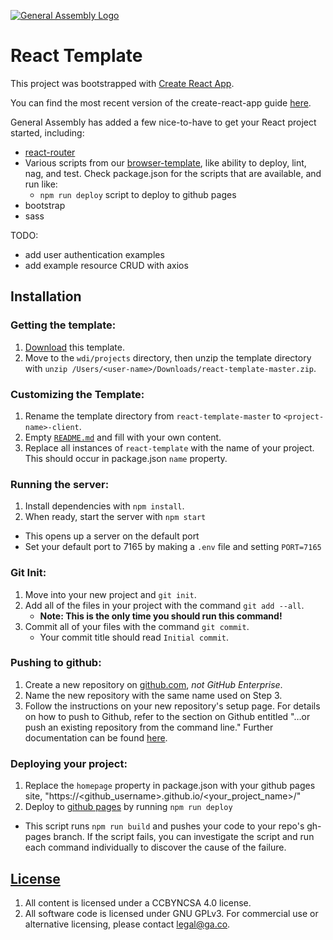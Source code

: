 [![General Assembly Logo](https://camo.githubusercontent.com/1a91b05b8f4d44b5bbfb83abac2b0996d8e26c92/687474703a2f2f692e696d6775722e636f6d2f6b6538555354712e706e67)](https://generalassemb.ly/education/web-development-immersive)

# React Template

This project was bootstrapped with [Create React App](https://github.com/facebookincubator/create-react-app).

You can find the most recent version of the create-react-app guide [here](https://github.com/facebookincubator/create-react-app/blob/master/packages/react-scripts/template/README.md).

General Assembly has added a few nice-to-have to get your React project started, including:

- [react-router](https://reacttraining.com/react-router/)
- Various scripts from our [browser-template](git.generalassemb.ly/ga-wdi-boston/browser-template/), like ability to deploy, lint, nag, and test. Check package.json for the scripts that are available, and run like:
  - `npm run deploy` script to deploy to github pages
- bootstrap
- sass

TODO:

- add user authentication examples
- add example resource CRUD with axios

## Installation

### Getting the template:

1. [Download](../../archive/master.zip) this template.
1. Move to the `wdi/projects` directory, then unzip the template directory with
    `unzip /Users/<user-name>/Downloads/react-template-master.zip`.

### Customizing the Template:

1. Rename the template directory from `react-template-master` to
    `<project-name>-client`.
1. Empty [`README.md`](README.md) and fill with your own content.
1. Replace all instances of `react-template` with the name of
    your project. This should occur in package.json `name` property.

### Running the server:

1. Install dependencies with `npm install`.
1. When ready, start the server with `npm start`
  - This opens up a server on the default port
  - Set your default port to 7165 by making a `.env` file and setting `PORT=7165`

### Git Init:

1. Move into your new project and `git init`.
1. Add all of the files in your project with the command `git add --all`.
      - **Note: This is the only time you should run this command!**
1. Commit all of your files with the command `git commit`.
      - Your commit title should read `Initial commit`.

### Pushing to github:

1. Create a new repository on [github.com](https://github.com),
    _not GitHub Enterprise_.
1. Name the new repository with the same name used on Step 3.
1. Follow the instructions on your new repository's setup page. For details on
   how to push to Github, refer to the section on Github entitled "…or push an existing
   repository from the command line." Further documentation can be found [here](https://help.github.com/articles/adding-an-existing-project-to-github-using-the-command-line/).

### Deploying your project:

1. Replace the `homepage` property in package.json with your github pages site, "https://<github_username>.github.io/<your_project_name>/"
1. Deploy to [github pages](https://git.generalassemb.ly/ga-wdi-boston/gh-pages-deployment-guide) by running `npm run deploy`
  - This script runs `npm run build` and pushes your code to your repo's gh-pages branch. If the script fails, you can investigate the script and run each command individually to discover the cause of the failure. 

## [License](LICENSE)

1.  All content is licensed under a CC­BY­NC­SA 4.0 license.
1.  All software code is licensed under GNU GPLv3. For commercial use or
    alternative licensing, please contact legal@ga.co.
